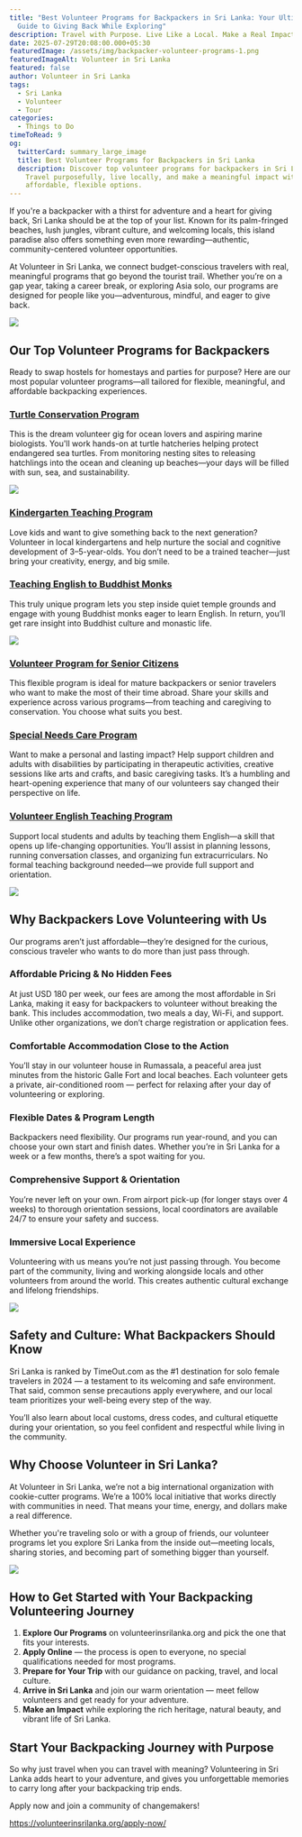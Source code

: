 ```yaml
---
title: "Best Volunteer Programs for Backpackers in Sri Lanka: Your Ultimate
  Guide to Giving Back While Exploring"
description: Travel with Purpose. Live Like a Local. Make a Real Impact.
date: 2025-07-29T20:08:00.000+05:30
featuredImage: /assets/img/backpacker-volunteer-programs-1.png
featuredImageAlt: Volunteer in Sri Lanka
featured: false
author: Volunteer in Sri Lanka
tags:
  - Sri Lanka
  - Volunteer
  - Tour
categories:
  - Things to Do
timeToRead: 9
og:
  twitterCard: summary_large_image
  title: Best Volunteer Programs for Backpackers in Sri Lanka
  description: Discover top volunteer programs for backpackers in Sri Lanka.
    Travel purposefully, live locally, and make a meaningful impact with
    affordable, flexible options.
---
```

If you're a backpacker with a thirst for adventure and a heart for giving back, Sri Lanka should be at the top of your list. Known for its palm-fringed beaches, lush jungles, vibrant culture, and welcoming locals, this island paradise also offers something even more rewarding—authentic, community-centered volunteer opportunities.

At Volunteer in Sri Lanka, we connect budget-conscious travelers with real, meaningful programs that go beyond the tourist trail. Whether you’re on a gap year, taking a career break, or exploring Asia solo, our programs are designed for people like you—adventurous, mindful, and eager to give back.

![](/assets/img/volunteer-backpacker-2.jpg)

## Our Top Volunteer Programs for Backpackers

Ready to swap hostels for homestays and parties for purpose? Here are our most popular volunteer programs—all tailored for flexible, meaningful, and affordable backpacking experiences.

### [Turtle Conservation Program](https://volunteerinsrilanka.org/volunteer-programs/turtle-conservation-volunteer-program-in-sri-lanka-galle/)

This is the dream volunteer gig for ocean lovers and aspiring marine biologists. You'll work hands-on at turtle hatcheries helping protect endangered sea turtles. From monitoring nesting sites to releasing hatchlings into the ocean and cleaning up beaches—your days will be filled with sun, sea, and sustainability.

![](/assets/img/volunteer-backpacker-6.jpg)

### [Kindergarten Teaching Program](https://volunteerinsrilanka.org/volunteer-programs/kindergarten-teaching-volunteer-program-in-sri-lanka/)

Love kids and want to give something back to the next generation? Volunteer in local kindergartens and help nurture the social and cognitive development of 3–5-year-olds. You don’t need to be a trained teacher—just bring your creativity, energy, and big smile.

### [Teaching English to Buddhist Monks](https://volunteerinsrilanka.org/volunteer-programs/teaching-english-to-buddhist-monks-in-sri-lanka-program/)

This truly unique program lets you step inside quiet temple grounds and engage with young Buddhist monks eager to learn English. In return, you’ll get rare insight into Buddhist culture and monastic life.

![](/assets/img/volunteer-backpacker-4.jpg)

### [Volunteer Program for Senior Citizens](https://volunteerinsrilanka.org/volunteer-programs/senior-citizens-volunteer-program-in-sri-lanka/)

This flexible program is ideal for mature backpackers or senior travelers who want to make the most of their time abroad. Share your skills and experience across various programs—from teaching and caregiving to conservation. You choose what suits you best.

### [Special Needs Care Program](https://volunteerinsrilanka.org/volunteer-programs/special-needs-care-volunteer-program-in-sri-lanka/)

Want to make a personal and lasting impact? Help support children and adults with disabilities by participating in therapeutic activities, creative sessions like arts and crafts, and basic caregiving tasks. It’s a humbling and heart-opening experience that many of our volunteers say changed their perspective on life.

### [Volunteer English Teaching Program](https://volunteerinsrilanka.org/volunteer-programs/volunteer-english-teaching-program-in-sri-lanka/)

Support local students and adults by teaching them English—a skill that opens up life-changing opportunities. You’ll assist in planning lessons, running conversation classes, and organizing fun extracurriculars. No formal teaching background needed—we provide full support and orientation.

![](/assets/img/volunteer-backpacker-5.jpg)

## Why Backpackers Love Volunteering with Us

Our programs aren’t just affordable—they’re designed for the curious, conscious traveler who wants to do more than just pass through.

### Affordable Pricing & No Hidden Fees

At just USD 180 per week, our fees are among the most affordable in Sri Lanka, making it easy for backpackers to volunteer without breaking the bank. This includes accommodation, two meals a day, Wi-Fi, and support. Unlike other organizations, we don’t charge registration or application fees.

### Comfortable Accommodation Close to the Action

You’ll stay in our volunteer house in Rumassala, a peaceful area just minutes from the historic Galle Fort and local beaches. Each volunteer gets a private, air-conditioned room — perfect for relaxing after your day of volunteering or exploring.

### Flexible Dates & Program Length

Backpackers need flexibility. Our programs run year-round, and you can choose your own start and finish dates. Whether you’re in Sri Lanka for a week or a few months, there’s a spot waiting for you.

### Comprehensive Support & Orientation

You’re never left on your own. From airport pick-up (for longer stays over 4 weeks) to thorough orientation sessions, local coordinators are available 24/7 to ensure your safety and success.

### Immersive Local Experience

Volunteering with us means you’re not just passing through. You become part of the community, living and working alongside locals and other volunteers from around the world. This creates authentic cultural exchange and lifelong friendships.

![](/assets/img/volunteer-backpacker-3.jpg)

## Safety and Culture: What Backpackers Should Know

Sri Lanka is ranked by TimeOut.com as the #1 destination for solo female travelers in 2024 — a testament to its welcoming and safe environment. That said, common sense precautions apply everywhere, and our local team prioritizes your well-being every step of the way.

You’ll also learn about local customs, dress codes, and cultural etiquette during your orientation, so you feel confident and respectful while living in the community.



## Why Choose Volunteer in Sri Lanka?

At Volunteer in Sri Lanka, we’re not a big international organization with cookie-cutter programs. We’re a 100% local initiative that works directly with communities in need. That means your time, energy, and dollars make a real difference.

Whether you're traveling solo or with a group of friends, our volunteer programs let you explore Sri Lanka from the inside out—meeting locals, sharing stories, and becoming part of something bigger than yourself.

![](/assets/img/volunteer-backpacker-7.jpg)

## How to Get Started with Your Backpacking Volunteering Journey

1. **Explore Our Programs** on volunteerinsrilanka.org and pick the one that fits your interests.
2. **Apply Online** — the process is open to everyone, no special qualifications needed for most programs.
3. **Prepare for Your Trip** with our guidance on packing, travel, and local culture.
4. **Arrive in Sri Lanka** and join our warm orientation — meet fellow volunteers and get ready for your adventure.
5. **Make an Impact** while exploring the rich heritage, natural beauty, and vibrant life of Sri Lanka.



## Start Your Backpacking Journey with Purpose

So why just travel when you can travel with meaning? Volunteering in Sri Lanka adds heart to your adventure, and gives you unforgettable memories to carry long after your backpacking trip ends.

Apply now and join a community of changemakers!

<https://volunteerinsrilanka.org/apply-now/>
